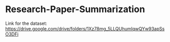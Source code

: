 # Research-Paper-Summarization
Link for the dataset:
https://drive.google.com/drive/folders/1Xz78mg_5LLQUhumIqwQYw93apSsO3DFi
